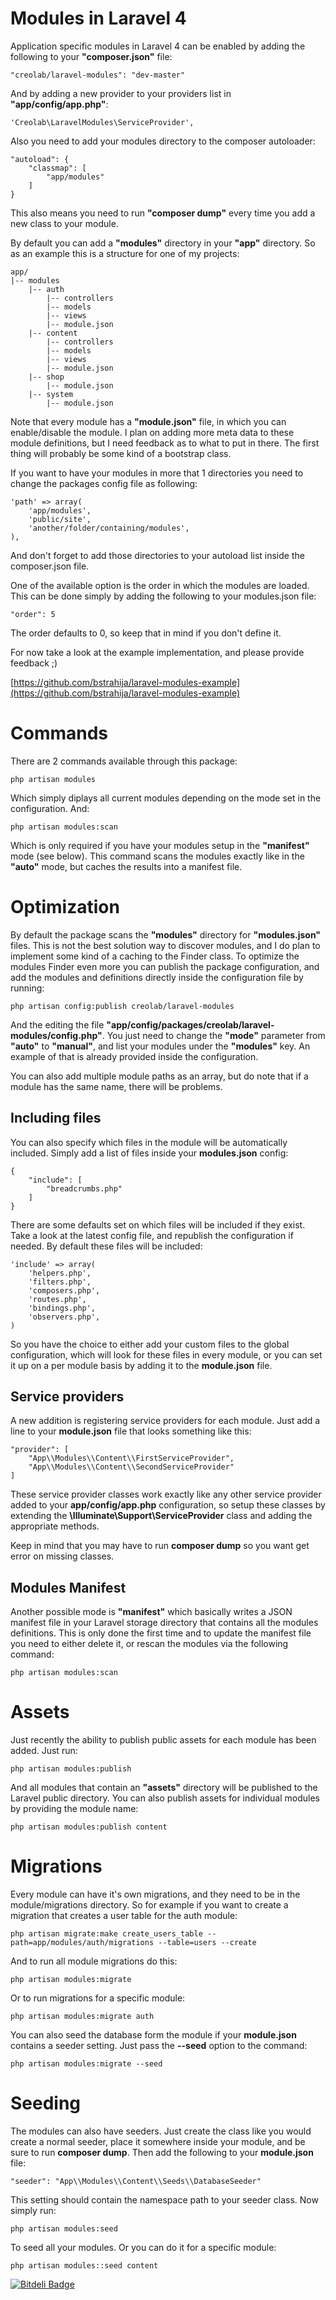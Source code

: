 # Modules in Laravel 4

Application specific modules in Laravel 4 can be enabled by adding the following to your **"composer.json"** file:

    "creolab/laravel-modules": "dev-master"

And by adding a new provider to your providers list in **"app/config/app.php"**:

    'Creolab\LaravelModules\ServiceProvider',

Also you need to add your modules directory to the composer autoloader:

    "autoload": {
        "classmap": [
            "app/modules"
        ]
    }

This also means you need to run **"composer dump"** every time you add a new class to your module.

By default you can add a **"modules"** directory in your **"app"** directory. So as an example this is a structure for one of my projects:

    app/
    |-- modules
        |-- auth
            |-- controllers
            |-- models
            |-- views
            |-- module.json
        |-- content
            |-- controllers
            |-- models
            |-- views
            |-- module.json
        |-- shop
            |-- module.json
        |-- system
            |-- module.json

Note that every module has a **"module.json"** file, in which you can enable/disable the module. I plan on adding more meta data to these module definitions, but I need feedback as to what to put in there.
The first thing will probably be some kind of a bootstrap class.

If you want to have your modules in more that 1 directories you need to change the packages config file as following:

    'path' => array(
        'app/modules',
        'public/site',
        'another/folder/containing/modules',
    ),

And don't forget to add those directories to your autoload list inside the composer.json file.

One of the available option is the order in which the modules are loaded. This can be done simply by adding the following to your modules.json file:

    "order": 5

The order defaults to 0, so keep that in mind if you don't define it.

For now take a look at the example implementation, and please provide feedback ;)

[https://github.com/bstrahija/laravel-modules-example](https://github.com/bstrahija/laravel-modules-example)

# Commands

There are 2 commands available through this package:

    php artisan modules

Which simply diplays all current modules depending on the mode set in the configuration. And:

    php artisan modules:scan

Which is only required if you have your modules setup in the **"manifest"** mode (see below).
This command scans the modules exactly like in the **"auto"** mode, but caches the results into a manifest file.

# Optimization

By default the package scans the **"modules"** directory for **"modules.json"** files. This is not the best solution way to discover modules, and I do plan to implement some kind of a caching to the Finder class.
To optimize the modules Finder even more you can publish the package configuration, and add the modules and definitions directly inside the configuration file by running:

    php artisan config:publish creolab/laravel-modules

And the editing the file **"app/config/packages/creolab/laravel-modules/config.php"**.
You just need to change the **"mode"** parameter from **"auto"** to **"manual"**, and list your modules under the **"modules"** key. An example of that is already provided inside the configuration.

You can also add multiple module paths as an array, but do note that if a module has the same name, there will be problems.

## Including files

You can also specify which files in the module will be automatically included. Simply add a list of files inside your **modules.json** config:

    {
        "include": [
            "breadcrumbs.php"
        ]
    }

There are some defaults set on which files will be included if they exist. Take a look at the latest config file, and republish the configuration if needed. By default these files will be included:

    'include' => array(
        'helpers.php',
        'filters.php',
        'composers.php',
        'routes.php',
        'bindings.php',
        'observers.php',
    )

So you have the choice to either add your custom files to the global configuration, which will look for these files in every module, or you can set it up on a per module basis by adding it to the **module.json** file.

## Service providers

A new addition is registering service providers for each module. Just add a line to your **module.json** file that looks something like this:

    "provider": [
        "App\\Modules\\Content\\FirstServiceProvider",
        "App\\Modules\\Content\\SecondServiceProvider"
    ]
These service provider classes work exactly like any other service provider added to your **app/config/app.php** configuration, so setup these classes by extending the **\Illuminate\Support\ServiceProvider** class and adding the appropriate methods.

Keep in mind that you may have to run **composer dump** so you want get error on missing classes.

## Modules Manifest

Another possible mode is **"manifest"** which basically writes a JSON manifest file in your Laravel storage directory that contains all the modules definitions.
This is only done the first time and to update the manifest file you need to either delete it, or rescan the modules via the following command:

    php artisan modules:scan

# Assets

Just recently the ability to publish public assets for each module has been added. Just run:

    php artisan modules:publish

And all modules that contain an **"assets"** directory will be published to the Laravel public directory.
You can also publish assets for individual modules by providing the module name:

    php artisan modules:publish content

# Migrations

Every module can have it's own migrations, and they need to be in the module/migrations directory. So for example if you want to create a migration that creates a user table for the auth module:

    php artisan migrate:make create_users_table --path=app/modules/auth/migrations --table=users --create

And to run all module migrations do this:

    php artisan modules:migrate

Or to run migrations for a specific module:

    php artisan modules:migrate auth

You can also seed the database form the module if your **module.json** contains a seeder setting. Just pass the **--seed** option to the command:

    php artisan modules:migrate --seed

# Seeding

The modules can also have seeders. Just create the class like you would create a normal seeder, place it somewhere inside your module, and be sure to run **composer dump**. Then add the following to your **module.json** file:

    "seeder": "App\\Modules\\Content\\Seeds\\DatabaseSeeder"

This setting should contain the namespace path to your seeder class. Now simply run:

    php artisan modules:seed

To seed all your modules. Or you can do it for a specific module:

    php artisan modules::seed content

[![Bitdeli Badge](https://d2weczhvl823v0.cloudfront.net/creolab/laravel-modules/trend.png)](https://bitdeli.com/free "Bitdeli Badge")
